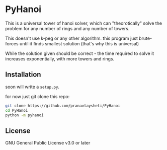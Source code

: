 # PyHanoi

This is a universal tower of hanoi solver, which can "theorotically" solve the problem for any number of rings and any number of towers.

This doesn't use k-peg or any other algorithm. this program just brute-forces until it finds smallest solution (that's why this is universal)

While the solution given should be correct - the time required to solve it increases exponentially, with more towers and rings.

## Installation

soon will write a `setup.py`.

for now just git clone this repo:

``` bash
git clone https://github.com/pranavtaysheti/PyHanoi
cd PyHanoi
python -m pyhanoi
```

## License

GNU General Public License v3.0 or later
